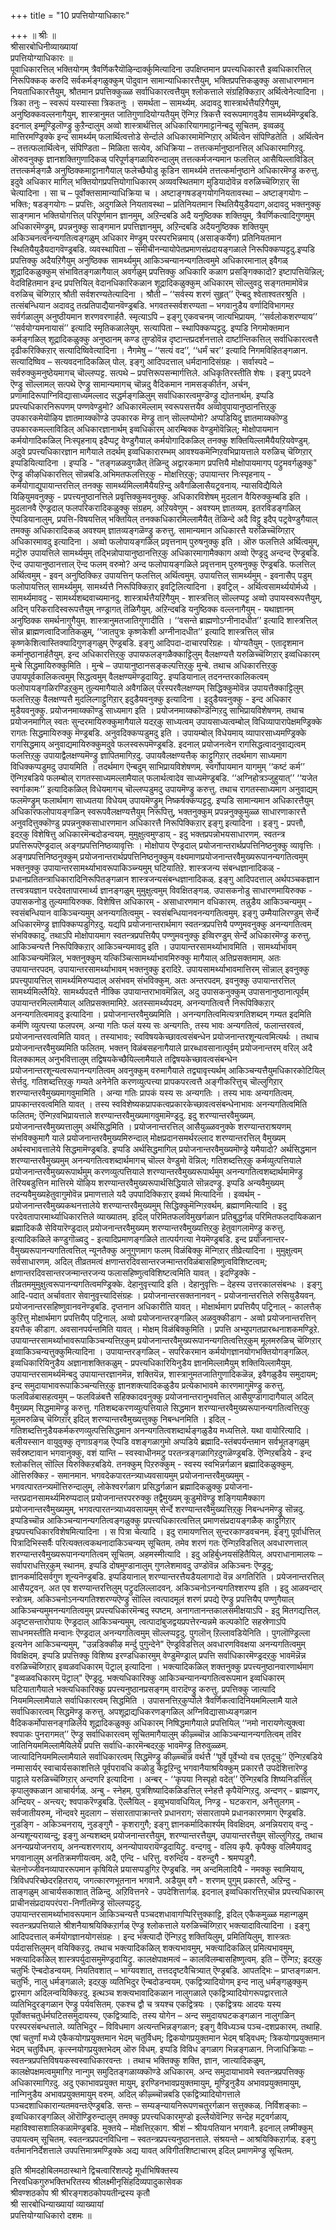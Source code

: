 +++
title = "10 प्रपत्तियोग्याधिकारः"

+++
॥ श्रीः ॥  
श्रीसारबोधिनीव्याख्यायां  
 प्रपत्तियोग्याधिकारः ॥  
पूवाधिकारत्तिल् भक्तियोगम् त्रैवर्णिकरैयॊऴिन्दार्क्कुमित्यादिना उपक्षिप्तमान प्रपत्त्यधिकारत्तै इव्वधिकारत्तिल् निरूपिक्कक् करुदि सर्वकर्मङ्गळुक्कुम् पॊदुवान सामान्याधिकारत्तैयुम्, भक्तिप्रपत्तिकळुक्कु असाधारणमान नियताधिकारत्तैयुम्, श्रौतमान प्रपत्तिक्कुळ्ळ सर्वाधिकारत्वत्तैयुम् श्लोकत्ताले संग्रहिक्किऱार् अर्थित्वेनेत्यादिना । त्रिका तनुः – स्वरूपं यस्यास्सा त्रिकतनुः । समर्थता – सामर्थ्यम्. अदावदु शास्त्रार्थत्तैयऱिगैयुम्, अनुष्ठिक्कवल्लनागैयुम्, शास्त्रानुमत जातिगुणादियोग्यतैयुम् ऎन्गिऱ त्रिकत्तै स्वरूपमागवुडैय सामर्थ्यमॆण्ड्रबडि. इदनाल् इम्मूण्ड्रिलॊण्ड्रु कुऱैन्दालुम् अव्वो शास्त्रार्थत्तिल् अधिकारियागमाट्टानॆन्बदु सूचितम्. इव्वळवु मात्तिरमण्ड्रिक्के इन्द सामर्थ्यम् फलार्थित्वत्तोडे सेर्न्दाले अधिकारमामॆन्गिऱार् अर्थित्वेन संपिण्डितेति । अर्थित्वेन – तत्तत्फलार्थित्वेन, संपिण्डिता – मिळिता सत्येव, अधिक्रिया – तत्तत्कर्मानुष्ठानत्तिल् अधिकारमागिऱदु. ऒरुवनुक्कु ज्ञानशक्तिगुणादिकळ् परिपूर्णङ्गळायिरुन्दालुम् तत्तत्कर्मजन्यमान फलत्तिल् आसैयिल्लाविडिल् तत्तत्कर्मङ्गळै अनुष्ठिक्कमाट्टानागैयाल् फलेच्छैयोडु कूडिन सामर्थ्यमे तत्तत्कर्मानुष्ठाने अधिकारमॆण्ड्रु करुत्तु. इदुवे अधिकार मागिल् भक्तियोगप्रपत्तियोगाधिकारम् अव्यवस्थितमाग मुडियादोवॆन्न वरुळिच्चॆय्गिऱार् सा चेत्यादिना । सा च – पूर्वोक्तसामान्याधिक्रिया च । अष्टाङ्गषडङ्गयोगनियतावस्था – अष्टाङ्गयोगः – भक्तिः; षडङ्गयोगः – प्रपत्तिः, अदुगळिले नियतावस्था – प्रतिनियतमान स्थितियैयुडैयदाग,अदावदु भक्तनुक्कु साङ्गमान भक्तियोगत्तिल् परिपूर्णमान ज्ञानमुम्, अऱिन्दबडि अदै यनुष्ठिक्क शक्तियुम्, त्रैवर्णिकत्वादिगुणमुम् अधिकारमॆण्ड्रुम्, प्रपन्ननुक्कु साङ्गमान प्रपत्तिज्ञानमुम्, अऱिन्दबडि अदैयनुष्ठिक्क शक्तियुम् अकिञ्चनत्वनन्यगतित्वङ्गळुम् अधिकार मॆण्ड्रुम् परस्परभिन्नमाय् (असाङ्कर्येण) प्रतिनियतमान स्थितियैयुडैयदागवॆण्ड्रबडि. व्यवस्थापिता – समीचीनन्यायोपेतप्रमाणसंप्रदायङ्गळाले निरूपिक्कप्पट्टदु.इप्पडि प्रपत्तिक्कु अदैयऱिगैयुम् अनुष्ठिक्क सामर्थ्यमुम् आकिञ्चन्यानन्यगतित्वमुमे अधिकारमानाल् इवैगळ् शूद्रादिकळुक्कुम् संभावितङ्गळागैयाल् अवर्गळुम् प्रपत्तिक्कु अधिकारि कळाग प्रसङ्गिक्कादो? इष्टापत्तियॆन्निल्; वेदविहितमान इन्द प्रपत्तियिल् वेदानधिकारिकळान शूद्रादिकळुक्कुम् अधिकारम् सॊल्लुवदु सङ्गतमामोवॆन्न वरुळिच् चॆय्गिऱार् श्रौती सर्वशरण्यतेत्यादिना । श्रौती – ‘‘सर्वस्य शरणं सुहृत्’’ ऎन्बदु श्वेताश्वतरश्रुति । तत्संबन्धियान अदावदु तत्प्रतिपाद्यैयानवॆण्ड्रबडि. भगवतस्सर्वशरण्यता – भगवानुडैय वर्णादिविभागमऱ सर्वर्गळालुम् अनुष्ठीयमान शरणवरणार्हतै. स्मृत्याऽपि – इङ्गु एकवचनम् जात्यभिप्रायम्. ‘‘सर्वलोकशरण्याय’’ ‘‘सर्वयोग्यमनायासं’’ इत्यादि स्मृतिकळालेयुम्. सत्यापिता – स्थापिक्कप्पट्टदु. इप्पडि निगमोक्तमान कर्मङ्गळिल् शूद्रादिकळुक्कु अनुष्ठानम् कण्ड तुण्डोवॆन्न दृष्टान्तप्रदर्शनत्ताले दार्ष्टान्तिकत्तिल् सर्वाधिकारत्वत्तै दृढीकरिक्किऱार् सत्यादिष्विवेत्यादिना । नैगमेषु – ‘‘सत्यं वद’’, ‘‘धर्मं चर’’ इत्यादि निगमविहितङ्गळान. सत्यादिष्विव – सत्यवदनादिकळिल् पोल्. इङ्गु आदिपदत्ताल् धर्मदानादिसंग्रहः । सर्वास्पदे – सर्वरुक्कुमनुष्ठेयमागच् चॊल्लप्पट्ट. सत्पथे – प्रपत्तिरूपसन्मार्गत्तिले. अधिकृतिरस्तीति शेषः । इङ्गु प्रपदने ऎण्ड्रु सॊल्लामल् सत्पथे ऎण्ड्रु सामान्यमागच् चॊन्नदु वैदिकमान नामसङ्कीर्तन, अर्चन, प्रणामादिरूपाग्निविद्यासाध्यमल्लाद सद्धर्मङ्गळिलुम् सर्वाधिकारत्वमुण्डॆण्ड्रु द्योतनार्थम्. इप्पडि प्रपत्त्यधिकारनिरूपणम् पण्णवेण्डुमो? अधिकारमॆल्लाम् स्वरूपसत्तयैव अव्वोवुपायानुष्ठानत्तिऱ्‌कु उपकारकमेयॊऴिय ज्ञातमाय्क्कॊण्डे उपकारक मॆण्ड्रु तान् सॊल्लप्पोमो? अप्पडियिदु ज्ञातमाय्क्कॊण्डु उपकारकमल्लाविडिल् अधिकारज्ञानार्थम् इव्वधिकारम् आरम्बिक्क वेण्डुमोवॆन्निल्; मोक्षोपायमान कर्मयोगादिकळिल् निःस्पृहनाय् इदैप्पट्र वेण्डुगैयाल् कर्मयोगादिकळिल् तनक्कु शक्तियिल्लामैयैयऱियवेण्डुम्. अदुवे प्रपत्त्यधिकारज्ञान मागैयाले तदर्थम् इव्वधिकारारम्भम् आवश्यकमॆन्गिऱवभिप्रायत्ताले यरुळिच् चॆय्गिऱार् इप्पडियित्यादिना । इप्पडि - "तङ्गळळवुगळैत् तॆळिन्दु अद्वारकमाग प्रपत्तियै मोक्षोपायमागप् पट्रुमवर्गळुक्कु" ऎण्ड्रु कीऴधिकारत्तिल् सॊन्नबडि.अभिमतफलत्तिऱ्‌कु - मोक्षत्तिऱ्‌कु; उपायान्तर निःस्पृहनाय् - कर्मयोगाद्युपायान्तरत्तिल् तनक्कु सामर्थ्यमिल्लामैयैयऱिन्दु अवैगळिलासैयट्रवनाय्. न्यासविद्यैयिले यिऴियुमवनुक्कु - प्रपत्त्यनुष्ठानत्तिले प्रवृत्तिक्कुमवनुक्कु. अधिकारविशेषम् मुदलान वैयिरुक्कुम्बडि इति । मुदलानवै ऎण्ड्रदाल् फलपरिकरादिकळुक्कु संग्रहम्. अऱियवेणुम् - अवश्यम् ज्ञातव्यम्. इतरविडङ्गळिल् ऎप्पडियानालुम्, प्रपत्ति-विषयत्तिल् भक्तियिल् तनक्कधिकारमिल्लामैयैत् तॆळिन्दे अदै विट्टु इदैप् पट्रवेण्डुगैयाल् तमक्कु अधिकारादिकळ् अवश्यम् ज्ञातव्यङ्गळॆण्ड्रु करुत्तु. सामान्यमान अधिकारत्तै यरुळिच्चॆय्गिऱार् अधिकारमावदु इत्यादिना । अव्वो फलोपायङ्गळिल् प्रवृत्तनाम् पुरुषनुक्कु इति । ऒरु फलत्तिले अर्थित्वमुम्, मट्रॊरु उपायत्तिले सामर्थ्यमुम् तद्भिन्नोपायानुष्ठानत्तिऱ्‌कु अधिकारमागामैक्काग अव्वो ऎण्ड्रदु अन्दन्द ऎण्ड्रबडि. ऎन्द उपायानुष्ठानत्ताल् ऎन्द फलम् वरुमो? अन्द फलोपायङ्गळिले प्रवृत्तनाम् पुरुषनुक्कु ऎण्ड्रबडि. फलत्तिल् अर्थित्वमुम् - इवन् अनुष्ठिक्किऱ उपायत्तिन् फलत्तिल् अर्थित्वमुम्. उपायत्तिल् सामर्थ्यमुम् - इवनासैप् पडुम् फलोपायत्तिल् सामर्थ्यमुम्. सामर्थ्यत्तै निरूपिक्किऱार् इवट्रिलित्यादिना । इवट्रिल् - अर्थित्वसामर्थ्ययोर्मध्ये । सामर्थ्यमावदु - सामर्थ्यशब्दवाच्यमानदु. शास्त्रार्थत्तैयऱिगैयुम् - शास्त्रत्तिल् सॊल्लप्पट्ट अव्वो उपायस्वरूपत्तैयुम्, अदिन् परिकरादिस्वरूपत्तैयुम् नण्ड्रागत् तॆळिगैयुम्. अऱिन्दबडि यनुष्ठिक्क वल्लनागैयुम् - यथाज्ञानम् अनुष्ठिक्क समर्थनागुगैयुम्. शास्त्रानुमतजातिगुणादीति । ‘‘वसन्ते ब्राह्मणोऽग्नीनादधीत’’ इत्यादि शास्त्रत्तिल् सॊन्न ब्राह्मणत्वादिजातिकळुम्, ‘‘जातपुत्रः कृष्णकेशी अग्नीनादधीत’’ इत्यादि शास्त्रत्तिल् सॊन्न कृष्णकेशित्वास्तिक्यादिगुणङ्गळुम् ऎण्ड्रबडि. इङ्गु आदिपदा-दाचारपरिग्रहः । योग्यतैयुम् - एतादृशमान कर्मानुष्ठानार्हतैयुम्. इन्द अधिकारत्तिऱ्‌कु उपायफलङ्गळैक्काट्टिलुम् वैलक्षण्यत्तै यरुळिच्चॆय्गिऱार् इव्वधिकारम् मुन्बे सिद्धमायिरुक्कुमिति । मुन्बे – उपायानुष्ठानसङ्कल्पत्तिऱ्‌कु मुन्बे. तथाच अधिकारत्तिऱ्‌कु उपायपूर्वकालिकत्वमुम् सिद्धत्वमुम् वैलक्षण्यमॆण्ड्रदायिट्रु. इप्पडियानाल् तदनन्तरकालिकत्वम् फलोपायङ्गळिरण्डिऱ्‌कुम् तुल्यमागैयाले अवैगळिल् परस्परवैलक्षण्यम् सिद्धिक्कुमोवॆन्न उपायत्तैक्काट्टिलुम् फलत्तिऱ्‌कु वैलक्षण्यत्तै मुदलिल्गाट्टुगिऱार् इदुडैयवनुक्कु इत्यादिना । इदुडैयवनुक्कु - इन्द अधिकार मुडैयवनुक्कु. प्रयोजनमाय्क्कॊण्डु साध्यमाग इति । प्रयोजनमाय्क्कॊण्डॆन्गिऱदु साभिप्रायविशेषणम्. तथाच प्रयोजनमागिल् स्वतः सुन्दरमायिरुक्कुमागैयाले यदऱ्‌कु साध्यत्वम् उपायसाध्यत्वम्बोल् विधिव्यापारापेक्षमण्ड्रिक्के रागतः सिद्धमायिरुक्कु मॆण्ड्रबडि. अनुवदिक्कप्पडुमदु इति । उपायम्बोल् विधेयमाय् व्यापारसाध्यमण्ड्रिक्के रागसिद्धमाय् अनुवाद्यमायिरुक्कुमदुवे फलस्वरूपमॆण्ड्रबडि. इदनाल् प्रयोजनत्वेन रागसिद्धत्वादनुवाद्यत्वम् फलत्तिऱ्‌कु उपायाद्वैलक्षण्यमॆण्ड्रु ज्ञापितमागिऱदु. उपायवैलक्षण्यत्तैक् काट्टुगिऱार् तदर्थमाग साध्यमाग विधिक्कप्पडुमदु उपायमिति । तदर्थमाग ऎन्बदुम् साभिप्रायविशेषणम्. स्वर्गोपायमान यागमुम् ‘‘कष्टं कर्म’’ ऎन्गिऱबडिये फलम्बोल् रागतस्साध्यमल्लामैयाल् फलार्थत्वादेव साध्यमॆण्ड्रबडि. ‘‘अग्निहोत्रञ्जुहुयात्’’ ‘‘यजेत स्वर्गाकामः’’ इत्यादिकळिल् विधेयमागच् चॊल्लप्पडुमदु उपायमॆण्ड्रु करुत्तु. तथाच रागतस्साध्यमाग अनुवाद्यम् फलमॆण्ड्रुम् फलार्थमाग साध्यतया विधेयम् उपायमॆण्ड्रुम् निष्कर्षक्कप्पट्टदु. इप्पडि सामान्यमान अधिकारत्तैयुम् अधिकारफलोपायङ्गळिन् स्वरूपवैलक्षण्यत्तैयुम् निरूपित्तु, भक्तनुक्कुम् प्रपन्ननुक्कुमुळ्ळ साधारणाकारत्तै अनुवदित्तुक्कॊण्डु प्रपन्ननुक्कसाधारणमान अधिकारत्तै निरूपिक्किऱार् इङ्गु इत्यादिना । इङ्गु - प्रपत्तौ, इदऱ्‌कु विशेषित्तु अधिकारमॆन्बदोडन्वयम्. मुमुक्षुत्वमुण्डाय् - इदु भक्तप्रपन्नोभयसाधारणम्. स्वतन्त्र प्रपत्तिरूपऎण्ड्रदाल् अङ्गप्रपत्तिनिष्ठव्यावृत्तिः । मोक्षोपाय ऎण्ड्रदाल् प्रयोजनान्तरार्थप्रपत्तिनिष्ठनुक्कु व्यावृत्तिः । अङ्गप्रपत्तिनिष्ठनुक्कुम् प्रयोजनान्तरार्थप्रपत्तिनिष्ठनुक्कुम् वक्ष्यमाणप्रयोजनान्तरवैमुख्यरूपानन्यगतित्वमुम् भक्तनुक्कु उपायान्तरसामर्थ्याभावरूपाकिञ्च्न्यमुम् घटियातिऱे. शास्त्रजन्य संबन्धज्ञानादिकळ् - प्रधानप्रतितन्त्राधिकारादिनिरूपितङ्गळान शास्त्रजन्यसंबन्धज्ञानादिकळ्. इङ्गु आदिपदत्ताल् अर्थपञ्चकज्ञान तत्त्वत्रयज्ञान परदेवतापारमार्थ्य ज्ञानङ्गळुम् मुमुक्षुत्वमुम् विवक्षितङ्गळ्. उपासकनोडु साधारणमायिरुक्क - उपासकनोडु तुल्यमायिरुक्क. विशेषित्त अधिकारम् - असाधारणमान वधिकारम्. तन्नुडैय आकिञ्चन्यमुम् - स्वसंबन्धियान वाकिञ्चन्यमुम् अनन्यगतित्वमुम् - स्वसंबन्धियानवनन्यगतित्वमुम्. इङ्गु उम्मैयालिरण्डुम् सेर्न्दे अधिकारमॆण्ड्रु ज्ञापिक्कप्पडुगिऱदु. यद्यपि प्रयोजनान्तरार्थमाग स्वतन्त्रप्रपत्तियै पण्णुमवनुक्कु अनन्यगतित्वम् संभविक्कादु. तथाऽपि मोक्षोपायमाग स्वतन्त्रप्रपत्तियैप् पण्णुमवनुक्कु इव्विरण्डुम् सेर्न्दे अधिकारमॆण्ड्रु करुत्तु. आकिञ्चन्यत्तै निरूपिक्किऱार् आकिञ्चन्यमावदु इति । उपायान्तरसामर्थ्याभावमिति । सामर्थ्याभावम् आकिञ्चन्यमॆन्निल्, भक्तनुक्कुम् यत्किञ्चित्सामर्थ्याभावमिरुक्कु मागैयाल् अतिप्रसक्तमाम्. अतः उपायान्तरपदम्. उपायान्तरसामर्थ्याभावम् भक्तनुक्कु इरादिऱे. उपायसामर्थ्याभावमात्तिरम् सॊन्नाल् इवनुक्कु प्रपत्त्युपायत्तिल् सामर्थ्यमिरुप्पदाल् असंभवम् संभविक्कुम्. अतः अन्तरपदम्. इवनुक्कु उपायान्तरत्तिल् सामर्थ्यमिल्लैयिऱे. सामर्थ्यपदत्तै नीक्कि उपायान्तराभावमॆन्निल्, अदु उपासकनुक्कुम् उपासनानुष्ठानात्पूर्वम् उपायान्तरमिल्लामैयाल् अतिप्रसक्तमामिऱे. अतस्सामर्थ्यपदम्. अनन्यगतित्वत्तै निरूपिक्किऱार् अनन्यगतित्वमावदु इत्यादिना । प्रयोजनान्तरवैमुख्यमिति । अनन्यगतित्वमित्यत्रगतिशब्दम् गम्यत इदमिति कर्मणि व्युत्पत्त्या फलपरम्. अन्या गतिः फलं यस्य सः अन्यगतिः, तस्य भावः अन्यगतित्वं, फलान्तरवत्वं, प्रयोजनान्तरवत्वमिति यावत् । तस्याभावः; स्वविषयकेच्छावत्वसंबन्धेन प्रयोजनान्तरशून्यत्वमित्यर्थः । तथाच प्रयोजनान्तरवैमुख्यमिति फलितम्. भक्तन् विळंबसहनागैयाले प्रारब्धावसानात्पूर्वम् प्रयोजनान्तरम् वरिल् अदै विलक्कामल् अनुभवित्तालुम् तद्विषयकेच्छैयिल्लामैयाले तद्विषयकेच्छावत्वसंबन्धेन प्रयोजनान्तरशून्यत्वरूपानन्यगतित्वम् अवनुक्कुम् वरुमागैयाले तद्व्यावृत्त्यर्थम् आकिञ्चन्यत्तैयुमधिकारकोटियिल् सेर्त्तदु. गतिशब्दत्तिऱ्‌कु गम्यते अनेनेति करणव्युत्पत्त्या प्रापकपरत्वत्तै अङ्गीकरित्तुच् चॊल्लुगिऱार् शरण्यान्तरवैमुख्यमागवुमामिति । अन्या गतिः प्रापकं यस्य सः अन्यगतिः । तस्य भावः अन्यगतित्वम्. प्रापकान्तरवत्वमिति यावत् । तस्य स्वविशेष्यकप्रापकत्वप्रकारकेच्छावत्वसंबन्धेनाभावः अनन्यगतित्वमिति फलितम्; ऎन्गिऱवभिप्रायत्ताले शरण्यान्तरवैमुख्यमागवुमामॆण्ड्रदु. इदु शरण्यान्तरवैमुख्यम्. प्रयोजनान्तरवैमुख्यत्तालुम् अर्थसिद्धमिति । प्रयोजनान्तरत्तिल् आसैयुळ्ळवनुक्के शरण्यान्तराश्रयणम् संभविक्कुमागै याले प्रयोजनान्तरवैमुख्यमिरुन्दाल् मोक्षप्रदानसमर्थरल्लाद शरण्यान्तरत्तिल् वैमुख्यम् अर्थस्वभावत्तालेये सिद्धमामॆण्ड्रबडि. इप्पडि अर्थसिद्धमागिल् प्रयोजनान्तरवैमुख्यमॊण्ड्रे यमैयादो? अर्थसिद्धमान शरण्यान्तरवैमुख्यमुम् अनन्यगतित्वशब्दार्थमागच् चॊल्ल वेण्डुमो वॆन्निल्; गतिशब्दत्तिऱ्‌कु कर्मव्युत्पत्तियाले प्रयोजनान्तरवैमुख्यरूपार्थमुम् करणव्युत्पत्तियाले शरण्यान्तरवैमुख्यरूपार्थमुम् अनन्यगतित्वशब्दार्थमामॆण्ड्रु तॆरियबडुत्तिन मात्तिरमे यॊऴिय शरण्यान्तरवैमुख्यरूपार्थसिद्धियाले सॊन्नदण्ड्रु. इप्पडि अन्यवैमुख्यम् तदन्यवैमुख्यहेतुवागुमोवॆन्न प्रमाणत्ताले यदै उपपादिक्किऱार् इव्वर्थ मित्यादिना । इव्वर्थम् - प्रयोजनान्तरवैमुख्यकथनत्तालेये शरण्यान्तरवैमुख्यमुम् सिद्धिक्कुमॆन्गिऱवर्थम्. ब्रह्माणमित्यादि । इदु परदेवतापारमार्थ्याधिकारत्तिले व्याख्यातम्. इदिल् परिमितफलविमुखर्गळान प्रतिबुद्धर्गळ् परिमितफलदायिकळान ब्रह्मादिकळै सेवियारॆण्ड्रदाल् प्रयोजनान्तरवैमुख्यम् शरण्यान्तरवैमुख्यत्तिऱ्‌कु हेतुवागलामॆण्ड्रु करुत्तु. इत्यादिकळिले कण्डुगॊळ्वदु - इत्यादिप्रमाणङ्गळिले तात्पर्यगत्या नेयमॆण्ड्रबडि. इन्द प्रयोजनान्तर-वैमुख्यरूपानन्यगतित्वत्तिल् न्यूनतैक्कु अनुगुणमाग फलम् विळंबिक्कु मॆन्गिऱार् तीव्रेत्यादिना । मुमुक्षुत्वम् सर्वसाधारणम्. अदिल् तीव्रतमत्वं क्षणान्तरदिवसान्तरजन्मान्तरविळंबासहिष्णुत्वविशिष्टत्वम्; क्षणान्तरदिवसान्तरजन्मान्तरजन्य फलासहिष्णुत्वविशिष्टत्वमिति यावत् । इदण्ड्रिक्के - तीव्रतममुमुक्षुत्वरूपानन्यगतित्वमण्ड्रिक्के. देहानुवृत्त्यादि इति । देहानुवृत्तिः – देहस्य उत्तरकालसंबन्धः । इङ्गु आदि-पदात् अर्चावतार सेवानुवृत्त्यादिसंग्रहः । प्रयोजनान्तरसक्तनानवन् - प्रयोजनान्तरत्तिले रुसियुडैयवन्. प्रयोजनान्तरसहिष्णुवानवनॆण्ड्रबडि. दृप्तनान अधिकारीति यावत् । मोक्षार्थमाग प्रपत्तियैप् पट्रिनाल् - कालत्तैक् कुऱित्तु मोक्षार्थमाग प्रपत्तियैप् पट्रिनाल्. अव्वो प्रयोजनान्तरङ्गळिल् अळवुक्कीडाग - अव्वो प्रयोजनान्तरत्तिन् इयत्तैक् कीडाग. अवसानपर्यन्तमिति यावत् । मोक्षम् विळंबिक्कुमिति । प्रपत्ति अभ्युपगतप्रारब्धनाशकमण्ड्रिऱे. उपायान्तरसामर्थ्याभावरूपाकिञ्चन्यत्तिऱ्‌कुम् प्रयोजनान्तरवैमुख्यरूपानन्यगतित्वत्तिऱ्‌कुम् मूलमरुळिच् चॆय्गिऱार् इव्वाकिञ्चन्यत्तुक्कुमित्यादिना । उपायान्तरङ्गळिल् - सपरिकरमान कर्मयोगज्ञानयोगभक्तियोगङ्गळिल्. इव्वधिकारियिनुडैय अज्ञानाशक्तिकळुम् - प्रपत्त्यधिकारियिनुडैय ज्ञानमिल्लामैयुम् शक्तियिल्लामैयुम्. उपायान्तरसामर्थ्यमॆन्बदु उपायान्तरज्ञानमॆन्न, शक्तियॆन्न, शास्त्रानुमतजातिगुणादिकळॆन्न, इवैगळुडैय समुदायम्; इन्द समुदायाभावरूपाकिञ्चन्यत्तिऱ्‌कु ज्ञानशक्त्यादिकळुडैय प्रत्येकाभावमे कारणमागुमॆण्ड्रु करुत्तु. फलविळंबासहत्वमुम् – फलविळंबत्तै सहिक्कादवनुक्कु प्रयोजनान्तरानुभवत्तिल् आसैयुण्डागादागैयाल् अदिल् वैमुख्यम् सिद्धमामॆण्ड्रु करुत्तु. गतिशब्दकरणव्युत्पत्तियाले सिद्धमान शरण्यान्तरवैमुख्यरूपानन्यगतित्वत्तिऱ्‌कु मूलमरुळिच् चॆय्गिऱार् इदिल् शरण्यान्तरवैमुख्यत्तुक्कु निबन्धनमिति । इदिल् - गतिशब्दत्तिनुडैयकर्मकरणव्युत्पत्तिसिद्धमान अनन्यगतित्वशब्दार्थङ्गळुडैय मध्यत्तिले. यथा वायोरित्यादि । बलीयस्सान वायुवुक्कु तृणाग्रङ्गळ् ऎप्पडि वशङ्गळागुमो अप्पडिये ब्रह्मादि-स्तंबपर्यन्तमान सर्वभूतङ्गळुम् सर्वस्रष्टावान भगवानुक्कु, वशं यान्ति – स्वस्वाधीनमट्रु परतन्त्रङ्गळागिऱदुगळॆण्ड्रबडि. ऎन्गिऱबडिये - इन्द श्लोकत्तिल् सॊल्लि यिरुक्किऱबडिये. तनक्कुम् पिऱरुक्कुम् - स्वस्य स्वभिन्नर्गळान ब्रह्मादिकळुक्कुम्. ऒत्तिरुक्किऱ - समानमान. भगवदेकपारतन्त्र्याध्यवसायमुम् प्रयोजनान्तरवैमुख्यमुम् - भगवत्पारतन्त्र्यमॊत्तिरुन्दालुम्, लोकेश्वरर्गळाग प्रसिद्धर्गळान ब्रह्मादिकळुक्कु प्रयोजना-न्तरप्रदानसामर्थ्यमिरुप्पदाल् प्रयोजनान्तरपररुक्कु तद्वैमुख्यम् कूडुमोवॆण्ड्रु शङ्गियामैक्काग प्रयोजनान्तरवैमुख्यमुम्, भगवत्पारतन्त्र्याध्यवसायमुम् सेर्न्दे शरण्यान्तरवैमुख्यत्तिऱ्‌कु निबन्धनमॆण्ड्रु सॊन्नदु.  
इप्पडिच्चॊन्न आकिञ्चन्यानन्यगतित्वङ्गळुक्कु प्रपत्त्यधिकारत्वत्तिल् प्रमाणसंप्रदायङ्गळैक् काट्टुगिऱार् इप्प्रपत्त्यधिकारविशेषमित्यादिना । स पित्रा चेत्यादि । इदु रामायणत्तिल् सुन्दरकाण्डवचनम्. इङ्गु पूर्वार्धत्तिल् पित्रादिभिस्सर्वैः परित्यक्तत्वकथनादाकिञ्चन्यम् सूचितम्. तमेव शरणं गतः ऎन्गिऱविडत्तिल् अवधारणत्ताल् शरण्यान्तरवैमुख्यरूपानन्यगतित्वम् सूचितम्. अहमस्मीत्यादि । इदु अहिर्बुध्नयसंहितैयिल्. अपराधानामालयः – सर्वापराधत्तिऱ्‌कुम् स्थानम्. इप्पडि दोषमुण्डानालुम् गुणलेशमावदु उण्डोवॆन्न अकिञ्चनः ऎण्ड्रदु; ज्ञानकर्मादिसर्वगुण शून्यनॆण्ड्रबडि. इप्पडियानाल् शरण्यान्तरत्तैयडैयलागादो वॆन्न अगतिरिति । प्रयेजनान्तरत्तिल् आसैयट्रवन्. अत एव शरण्यान्तरत्तिलुम् पट्रुदलिल्लादवन्. अकिञ्चनोऽनन्यगतिश्शरण्य इति । इदु आळवन्दार् स्त्रोत्रम्. अकिञ्चनोऽनन्यगतिश्शरण्यऎण्ड्रु सॊल्लि त्वत्पादमूलं शरणं प्रपद्ये ऎण्ड्रु प्रपत्तियैप् पण्णुगैयाल् आकिञ्चन्यमुमनन्यगतित्वमुम् प्रपत्त्यधिकारमॆन्बदु स्पष्टम्. अनागतानन्तकालसमीक्षयाऽपि - इदु मितगद्यत्तिल्. अदृष्टसन्तारोपायः ऎण्ड्रदाल् आकिञ्चन्यमुम्, त्वत्पादांबुजद्वयप्रपत्तेरन्यन्नमे कल्पकोटि सहस्रेणाऽपि साधनमस्तीति मन्वानः ऎण्ड्रदाल् अनन्यगतित्वमुम् सॊल्लप्पट्टदु. पुगलॊन् ऱिल्लावडियेनिति । पुगलॊण्ड्रिल्ला इत्यनेन आकिञ्चन्यमुम्, "उन्नडिक्कीऴ मर्न्दु पुगुन्देने" ऎण्ड्रविडत्तिल् अवधारणविवक्षया अनन्यगतित्वमुम् विवक्षिदम्. इप्पडि प्रपत्तिक्कु विशिष्य इरण्डधिकारमुम् वेण्डुमॆण्ड्राल् प्रपत्ति सर्वाधिकारमॆण्ड्रदऱ्‌कु भावमॆन्नॆन्न वरुळिच्चॆय्गिऱार् इव्वळवधिकारम् पॆट्राल् इत्यादिना । भक्त्यादिकळिल् शक्तनुक्कु प्रपत्त्यनुष्ठानवारणार्थमाग "इव्वळवधिकारम् पॆट्राल्" ऎण्ड्रदु. भक्त्यधिकारिक्कु आकिञ्चन्यानन्यगतित्वरूपमान इव्वधिकारम् घटियातागैयाले भक्त्यधिकारिक्कु प्रपत्त्यनुष्ठानप्रसङ्गम् वारादॆण्ड्रु करुत्तु. प्रपत्तिक्कु जात्यादि नियममिल्लामैयाले सर्वाधिकारत्वम् सिद्धमिति । उपासनत्तिऱ्‌कुप्पोले त्रैवर्णिकत्वादिनियममिल्लामै याले सर्वाधिकारत्वम् सिद्धमॆण्ड्रु करुत्तु. अपशूद्राद्यधिकरणङ्गळिल् अग्निविद्यासाध्यङ्गळान वैदिककर्मोपासनङ्गळिलेये शूद्रादिकळुक्कु अधिकारम् निषिद्धमागैयाले प्रपत्तियिल् ‘‘नमो नारायणेत्युक्त्वा श्वपाकः पुनरागमत्’’ ऎण्ड्रु सर्वाधिकारत्वम् सूचितमागैयालुम् कीऴ्च्चॊन्न आकिञ्चन्यानन्यगतित्वम् तविर जातिनियममिल्लामैयिलेये प्रपत्ति सर्वाधि-कारमॆन्बदऱ्‌कु भावमॆण्ड्रु तिरुवुळ्ळम्.  
जात्यादिनियममिल्लामैयाले सर्वाधिकारत्वम् सिद्धमॆण्ड्रु कीऴ्च्चॊन्न वर्थत्तै ‘‘पूर्वे पूर्वेभ्यो वच एतदूचुः’’ ऎन्गिऱबडिये नम्मासार्यर् स्वाचार्यसकाशत्तिले पूर्वपरावधि कळोडु केट्टऱिन्दु भगवानैयाश्रयिक्कुम् प्रकारत्तै उपदेशित्तारॆण्ड्रु पाट्टाले यरुळिच्चॆय्गिऱार् अन्दणरि इत्यादिना । अन्बर् - ‘‘कृपया निस्पृहो वदेत्’’ ऎन्गिऱबडि शिष्यनिडत्तिल् कृपालुक्कळान आचार्यर्गळ्. अन्बु - स्नेहम्. पुत्रशिष्यादिकळिडत्तिल् स्नेहत्तै कृपैयॆन्गिऱदु. अन्दणर् - ब्राह्मणर्, अन्दियर् - अन्त्यर्; श्वपाकरॆण्ड्रबडि. ऎल्लैयिल् - इव्वुभयावधियिल्, निण्ड्र - घटकरान, अनैत्तुलगम् - सर्वजातीयरुम्, नॊन्दवरे मुदलाग – संसारतापाक्रान्तरे प्रधानराग; संसारतापमे प्रधानकारणमाग ऎण्ड्रबडि. नुडङ्गि - अकिञ्चनराय्, नुडङ्गुगै - कृशरागुगै; इङ्गु ज्ञानकर्मादिकार्श्यम् विवक्षिदम्. अनन्नियराय् वन्दु - अन्यशून्यराय्वन्दु; इङ्गु अन्यशब्दम् प्रयोजनान्तरत्तैयुम्, शरण्यान्तरत्तैयुम्, उपायान्तरत्तैयुम् सॊल्लुगिऱदु, तथाच अनन्यप्रयोजनराय्, अनन्यशरणराय्, अनन्योपायरायॆण्ड्रदायिट्रु. वन्दगवु - वलिय कृपै. कृपैक्कु वलिमैयावदु भगवानालुम् अनतिक्रमणीयत्वम्. अदै, एन्दि - धरित्तु. वरुन्दिय - वरुन्दुगै - श्रमप्पडुगै. चेतनोज्जीवनव्यापाररूपमान कृषियिले प्रयासप्पडुगिऱ ऎण्ड्रबडि. नम् अन्दमिलादियै - नमक्कु स्वामियाय्, त्रिविधपरिच्छेदरहितराय्, जगत्कारणभूतनान भगवानै. अडैयुम् वगै - शरणम् पुगुम् प्रकारत्तै, अऱिन्दु - ताङ्गळुम् आचार्यसकाशात् तॆळिन्दु. अऱिवित्तनरे - उपदेशित्तार्गळ्. इदनाल् इव्वधिकारत्तिऱ्‌चॊन्न प्रपत्त्यधिकारम् प्राचीनसंप्रदायपरंपरा-निर्णीतमॆण्ड्रु सॊल्लप्पट्टदु.  
उपायान्तरसामर्थ्याभावरूपमान आकिञ्चन्यत्तै पञ्चदशधावागप्पिरित्तुक्काट्टि, इदिल् एकैकमुळ्ळ महान्गळुम् स्वतन्त्रप्रपत्तियाले श्रीशनैयाश्रयिक्किऱार्गळ् ऎण्ड्रु श्लोकत्ताले यरुळिच्चॆय्गिऱार् भक्त्यादावित्यादिना । इङ्गु आदिपदत्ताल् कर्मयोगज्ञानयोगसंग्रहः । इन्द भक्त्यादौ ऎन्गिऱदु शक्तियिलुम्, प्रमितियिलुम्, शास्त्रतः पर्यदासत्तिलुमन् वयिक्किऱदु. तथाच भक्त्यादिकळिल् शक्त्यभावमुम्, भक्त्यादिकळिल् प्रमित्यभावमुम्, भक्त्यादिकळिल् शास्त्रपर्युदासमुमॆण्ड्रदायिट्रु. कालक्षेपाक्षमत्वं – कालविलम्बासहिष्णुत्वम्. इति – ऎन्गिऱ; इदऱ्‌कु चतुर्भिः ऎन्बदोडन्वयम्. नियतिवशात् – भाग्यवशात्, तत्तददृष्टवैचित्र्यात् ऎण्ड्रबडि. आपतद्भिः – प्राप्तङ्गळान. चतुर्भिः, नालु धर्मङ्गळाले; इदऱ्‌कु व्यतिभिदुर ऎन्बदोडन्वयम्. एकद्वित्र्यादियोगम् इन्द नालु धर्मङ्गळुक्कुम् द्वारमाग अदिलन्वयिक्किऱदु. इत्थञ्च शक्त्यभावादिकळान नालुगळाले एकद्वित्र्यादियोगरूपद्वारत्ताले व्यतिभिदुरङ्गळान ऎण्ड्रु पर्यवसितम्. एकश्च द्वौ च त्रयश्च एकद्वित्रयः । एकद्वित्रयः आदयः यस्य पूर्वोक्तचतुर्धर्मघटितसमुदायस्य, एकद्वित्र्यादिः, तस्य योगेन – अन्द समुदायघटकङ्गळान नालुगळिन् परस्परसंबन्धत्ताले. व्यतिभिदुर – विविधमाग अत्यन्तभिन्नङ्गळान; इङ्गु वैविध्यञ्च पञ्च-दशप्रकारम्. तथाहि. एषां चतुर्णां मध्ये एकैकयोगप्रयुक्तमान भेदम् चतुर्विधम्; द्विकयोगप्रयुक्तमान भेदम् षड्विधम्; त्रिकयोगप्रयुक्तमान भेदम् चतुर्विधम्. कृत्स्नयोगप्रयुक्तभेदम् ऒरु विधम्. इप्पडि विविध ङ्गळाग भिन्नङ्गळान. निजाधिक्रियाः – स्वतन्त्रप्रपत्तिविषयकस्वस्वाधिकारवन्तः । तथाच भक्तिक्कु शक्ति, ज्ञान, जात्यादिकळुम्, कालक्षेपक्षमत्वमुमागिऱ नान्गुम् समुदितङ्गळाय्क्कॊण्डे अधिकारम्. अन्द समुदायाभावमे स्वतन्त्रप्रपत्तिक्कु अधिकारमागिऱदु. अदु एकाभावप्रयुक्त मायुम्, इरण्डिनभावप्रयुक्तमायुम्, मूण्ड्रिनुडैय अभावप्रयुक्तमायुम्, नान्गिनुडैय अभावप्रयुक्तमायुम् वरुम्. अदिल् कीऴ्च्चॊन्नबडि एकद्वित्र्यादियोगत्ताले पञ्चदशाधिकारान्यतमवन्तःऎण्ड्रबडि. सन्तः – सम्यङ्न्यायनिरूपणचतुरर्गळान सत्तुक्कळ्. निर्विशङ्काः – इव्वधिकारङ्गळिल् ऒरॊण्ड्रिरुन्दालुम् तमक्कु प्रपत्त्यधिकारमुण्डो इल्लैयोवॆन्गिऱ सन्देह मट्रवर्गळाय्, महाविश्वासशालिकळामॆण्ड्रबडि. मुक्तये – मोक्षत्तिऱ्‌काग. श्रीशं – श्रीयःपतियान भगवानै. इदनाल् लष्मीक्कुम् उपायत्वम् सूचितम्. स्वतन्त्रप्रपदनविधिना – स्वतन्त्रप्रपत्त्यनुष्ठानत्ताले. संश्रयन्ते – आश्रयिक्किऱार्गळ्. इङ्गु वर्तमाननिर्देशत्ताले उपपत्तिमात्रमण्ड्रिक्के अद्य यावत् अविगीतशिष्टाचारम् इदिल् प्रमाणमॆण्ड्रु सूचितम्.   
  
इति श्रीमदहोबिलमठास्थाने द्विचत्वारिंशत्पट्टे मूर्धाभिषिक्तस्य  
निरवधिकगुरुभक्तिभरितस्य श्रीलक्ष्मीनृसिंहदिव्यपादुकासेवक  
श्रीवण्शठकोप श्री श्रीरङ्गशठकोपयतीन्द्रस्य कृतौ  
श्री सारबोधिन्याख्यायां व्याख्यायां   
प्रपत्तियोग्याधिकारो दशमः ॥